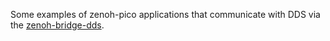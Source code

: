 Some examples of zenoh-pico applications that communicate with DDS via the [zenoh-bridge-dds](https://github.com/eclipse-zenoh/zenoh-plugin-dds).